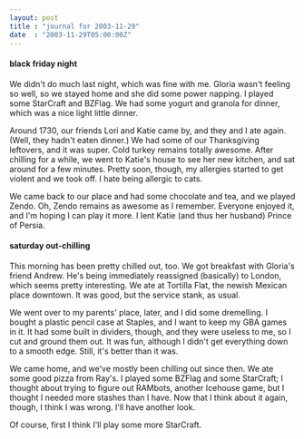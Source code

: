 ```yaml
---
layout: post
title : "journal for 2003-11-29"
date  : "2003-11-29T05:00:00Z"
---
```

<h4>black friday night</h4>We didn't do much last night, which was fine with me.  Gloria wasn't feeling so well, so we stayed home and she did some power napping.  I played some StarCraft and BZFlag.  We had some yogurt and granola for dinner, which was a nice light little dinner.

Around 1730, our friends Lori and Katie came by, and they and I ate again. (Well, they hadn't eaten dinner.)  We had some of our Thanksgiving leftovers, and it was super.  Cold turkey remains totally awesome.  After chilling for a while, we went to Katie's house to see her new kitchen, and sat around for a few minutes.  Pretty soon, though, my allergies started to get violent and we took off.  I hate being allergic to cats.

We came back to our place and had some chocolate and tea, and we played Zendo. Oh, Zendo remains as awesome as I remember.  Everyone enjoyed it, and I'm hoping I can play it more.  I lent Katie (and thus her husband) Prince of Persia.<h4>saturday out-chilling</h4>This morning has been pretty chilled out, too.  We got breakfast with Gloria's friend Andrew.  He's being immediately reassigned (basically) to London, which seems pretty interesting.  We ate at Tortilla Flat, the newish Mexican place downtown.  It was good, but the service stank, as usual.

We went over to my parents' place, later, and I did some dremelling.  I bought a plastic pencil case at Staples, and I want to keep my GBA games in it.  It had some built in dividers, though, and they were useless to me, so I cut and ground them out.  It was fun, although I didn't get everything down to a smooth edge.  Still, it's better than it was.

We came home, and we've mostly been chilling out since then.  We ate some good pizza from Ray's.  I played some BZFlag and some StarCraft; I thought about trying to figure out RAMbots, another Icehouse game, but I thought I needed more stashes than I have.  Now that I think about it again, though, I think I was wrong.  I'll have another look.

Of course, first I think I'll play some more StarCraft.
